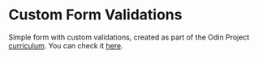 # Custom Form Validations

Simple form with custom validations, created as part of the Odin Project [curriculum](https://www.theodinproject.com/paths/full-stack-ruby-on-rails/courses/javascript/lessons/forms-javascript). You can check it [here](https://martinsugasti.github.io/form-validations/).
